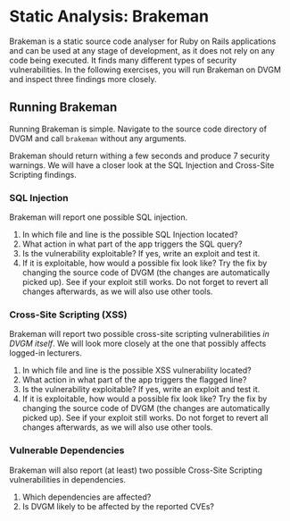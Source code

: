 # Static Analysis: Brakeman

Brakeman is a static source code analyser for Ruby on Rails applications and can
be used at any stage of development, as it does not rely on any code being
executed. It finds many different types of security vulnerabilities. In the
following exercises, you will run Brakeman on DVGM and inspect three findings
more closely.

## Running Brakeman

Running Brakeman is simple. Navigate to the source code directory of DVGM and
call `brakeman` without any arguments.

Brakeman should return withing a few seconds and produce 7 security warnings. We
will have a closer look at the SQL Injection and Cross-Site Scripting findings.

### SQL Injection

Brakeman will report one possible SQL injection.

1. In which file and line is the possible SQL Injection located?
2. What action in what part of the app triggers the SQL query?
3. Is the vulnerability exploitable? If yes, write an exploit and test it.
4. If it is exploitable, how would a possible fix look like? Try the fix by
   changing the source code of DVGM (the changes are automatically picked up).
   See if your exploit still works. Do not forget to revert all changes afterwards,
   as we will also use other tools.

### Cross-Site Scripting (XSS)

Brakeman will report two possible cross-site scripting vulnerabilities *in DVGM
itself*. We will look more closely at the one that possibly affects logged-in
lecturers.

1. In which file and line is the possible XSS vulnerability located?
2. What action in what part of the app triggers the flagged line?
3. Is the vulnerability exploitable? If yes, write an exploit and test it.
4. If it is exploitable, how would a possible fix look like? Try the fix by
   changing the source code of DVGM (the changes are automatically picked up).
   See if your exploit still works. Do not forget to revert all changes afterwards,
   as we will also use other tools.

### Vulnerable Dependencies

Brakeman will also report (at least) two possible Cross-Site Scripting
vulnerabilities in dependencies.

1. Which dependencies are affected?
2. Is DVGM likely to be affected by the reported CVEs?
